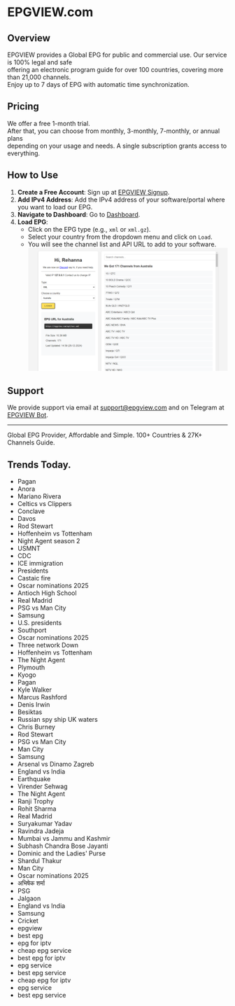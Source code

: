 # EPGVIEW.com



## Overview
EPGVIEW provides a Global EPG for public and commercial use. Our service is 100% legal and safe\
offering an electronic program guide for over 100 countries, covering more than 21,000 channels.\
Enjoy up to 7 days of EPG with automatic time synchronization.

## Pricing
We offer a free 1-month trial. \
After that, you can choose from monthly, 3-monthly, 7-monthly, or annual plans \
depending on your usage and needs. A single subscription grants access to everything.

## How to Use
1. **Create a Free Account**: Sign up at [EPGVIEW Signup](https://epgview.com/signup.php).
2. **Add IPv4 Address**: Add the IPv4 address of your software/portal where you want to load our EPG.
3. **Navigate to Dashboard**: Go to [Dashboard](https://epgview.com/dashboard.php).
4. **Load EPG**:
   - Click on the EPG type (e.g., `xml` or `xml.gz`).
   - Select your country from the dropdown menu and click on `Load`.
   - You will see the channel list and API URL to add to your software.
![EPGVIEW](img/dashboard.png)
## Support
We provide support via email at [support@epgview.com](mailto:support@epgview.com) and on Telegram at [EPGVIEW Bot](https://t.me/epgview_bot).

---

Global EPG Provider, Affordable and Simple. 100+ Countries & 27K+ Channels Guide.

## Trends Today.

- Pagan
- Anora
- Mariano Rivera
- Celtics vs Clippers
- Conclave
- Davos
- Rod Stewart
- Hoffenheim vs Tottenham
- Night Agent season 2
- USMNT
- CDC
- ICE immigration
- Presidents
- Castaic fire
- Oscar nominations 2025
- Antioch High School
- Real Madrid
- PSG vs Man City
- Samsung
- U.S. presidents
- Southport
- Oscar nominations 2025
- Three network Down
- Hoffenheim vs Tottenham
- The Night Agent
- Plymouth
- Kyogo
- Pagan
- Kyle Walker
- Marcus Rashford
- Denis Irwin
- Besiktas
- Russian spy ship UK waters
- Chris Burney
- Rod Stewart
- PSG vs Man City
- Man City
- Samsung
- Arsenal vs Dinamo Zagreb
- England vs India
- Earthquake
- Virender Sehwag
- The Night Agent
- Ranji Trophy
- Rohit Sharma
- Real Madrid
- Suryakumar Yadav
- Ravindra Jadeja
- Mumbai vs Jammu and Kashmir
- Subhash Chandra Bose Jayanti
- Dominic and the Ladies' Purse
- Shardul Thakur
- Man City
- Oscar nominations 2025
- अभिषेक शर्मा
- PSG
- Jalgaon
- England vs India
- Samsung
- Cricket
- epgview
- best epg
- epg for iptv
- cheap epg service
- best epg for iptv
- epg service
- best epg service
- cheap epg for iptv
- epg service
- best epg service
